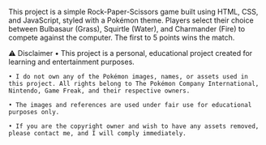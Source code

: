 This project is a simple Rock-Paper-Scissors game built using HTML, CSS, and JavaScript, styled with a Pokémon theme. Players select their choice between Bulbasaur (Grass), Squirtle (Water), and Charmander (Fire) to compete against the computer. The first to 5 points wins the match.

⚠️ Disclaimer
	• This project is a personal, educational project created for learning and entertainment purposes.

	• I do not own any of the Pokémon images, names, or assets used in this project. All rights belong to The Pokémon Company International, Nintendo, Game Freak, and their respective owners.

	• The images and references are used under fair use for educational purposes only.

	• If you are the copyright owner and wish to have any assets removed, please contact me, and I will comply immediately.